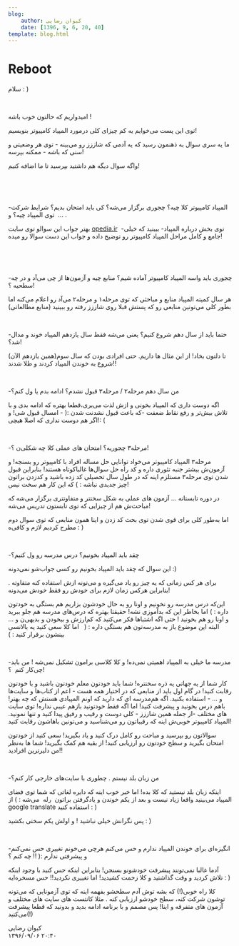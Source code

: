 ```yaml
---
blog:
    author: کیوان رضایی
    date: [1396, 9, 6, 20, 40]
template: blog.html
---
```

# Reboot

<div class="cnt">
<p>سلام : )</p>
<p><br/></p>
<p>امیدواریم که حالتون خوب باشه !</p>
<p>توی این پست می‌خوایم یه کم چیزای کلی درمورد المپیاد کامپیوتر بنویسیم!</p>
<p>ما یه سری سوال به ذهنمون رسید که یه آدمی که شاززز رو می‌بینه - توی هر وضعیتی و سنی که باشه - ممکنه بپرسه!</p>
<p>واگه سوال دیگه هم داشتید بپرسید تا ما اضافه کنیم!</p>
<p><br/></p>
<p><br/></p>

<p>-المپیاد کامپیوتر کلا چیه؟ چجوری برگزار می‌شه؟ کی باید امتحان بدیم؟ شرایط شرکت توی المپیاد چیه؟ و  ... .</p>
<p>بهتر جواب این سوالو توی سایت <a href="opedia.ir">opedia.ir</a>  -توی بخش درباره المپیاد- ببینید که خیلی جامع و کامل مراحل المپیاد کامپیوتر رو توضیح داده و جواب این دست سوالا رو میده!</p>
<p><br/></p>
<p><br/></p>
<p>-چجوری باید واسه المپیاد کامپیوتر آماده شیم؟ منابع چیه و آزمون‌ها از چی می‌آد و در چه سطحیه ؟!</p>
<p>هر سال کمیته المپیاد منابع و مباحثی که توی مرحله۱ و مرحله۲ می‌آد رو اعلام می‌کنه اما بطور کلی می‌تونین منابعی رو که پستش قبلا روی شاززز رفته رو ببینید (منابع مطالعاتی)</p>
<p><br/></p>
<p>-حتما باید از سال دهم شروع کنیم؟ یعنی می‌شه فقط سال یازدهم المپیاد خوند و مدال شد؟!</p>
<p>تا دلتون بخاد! از این مثال ها داریم. حتی افرادی بودن که سال سوم(همین یازدهم الآن) شروع به خوندن المپیاد کردند و طلا شدند‌!!</p>
<p><br/></p>
<p>-من سال دهم مرحله۲ / مرحله۳ قبول نشدم؟ ادامه بدم یا ول کنم؟</p>
<p>اگه دوست داری که المپیاد بخونی و ازش لذت می‌بری،قطعا بهتره که ادامه بدی و با تلاش بیش‌تر و رفع نقاط ضعفت -که باعث قبول نشدنت شدن :‌( - امسال قبول شی! و اگر هم دوست نداری که اصلا هیچی!‌: (</p>
<p><br/></p>
<p>-مرحله۳ چجوریه؟ امتحان های عملی کلا چه شکلی‌ن ؟!</p>
<p>مرحله۳ المپیاد کامپیوتر می‌خواد توانایی حل مساله افراد با کامپیوتر رو بسنجه! و آزمون‌ش بیشتر جنبه تئوری داره‌ و کد راه حل سوال‌ها غالباکوتاه هستند! بنابراین قبول شدن توی مرحله۳ مستلزم اینه که در طول سال تحصیلی کد زده باشید و کد‌زدن براتون چیز جدیدی نباشه :‌ ) که این کار هم سخت نیس!</p>
<p>در دوره تابستانه ...‌ آزمون های عملی به شکل سختتر و متفاوتتری برگزار می‌شه که مباحث‌ش هم از چیزایی که توی تابستون تدریس می‌شه!</p>
<p>اما به‌طور کلی برای قوی شدن توی بحث کد زدن و اینا همون منابعی که توی سوال دوم مطرح کردیم لازم و کافی‌ه : )</p>
<p><br/></p>
<p>-چقد باید المپیاد بخونیم؟ درس‌ مدرسه رو ول کنیم؟</p>
<p>این سوال که چقد باید المپیاد بخونیم رو کسی جواب‌شو نمی‌دونه :‌)</p>
<p>برای هر کس زمانی که یه چیز رو یاد می‌گیره و می‌تونه ازش استفاده کنه متفاوته . بنابراین هرکس زمان لازم برای خودش رو فقط خودش می‌دونه!</p>
<p>این‌که درس مدرسه رو نخونیم و اونا رو به حال خودشون بزاریم هم بستگی به خودتون داره : ) اما بخاطر این که بدآموزی نشه! حقیقتا بهتره که درس‌های مدرسه هم جلو ببرید و اونا رو هم بخونید ! حتی اگه اشتباها فکر می‌کنید که کم‌ارزش و بیخودن و بدیهی‌ن و ... البته این موضوع باز به مدرسه‌تون هم بستگی داره : (   اما کلا سعی کنید یه بالانسی بینشون برقرار کنید :‌ )</p>
<p><br/></p>
<p>-مدرسه ما خیلی به المپیاد اهمیتی نمی‌ده! و کلا کلاسی برامون تشکیل نمی‌شه ! من باید چی‌کار کنم  ؟!</p>
<p>کار شما از یه جهاتی یه ذره سختتره! شما باید خودتون معلم خودتون باشید و با خودتون رقابت کنید! در گام اول باید از منابعی که در اختیار همه هست - اعم از کتاب‌ها و سایت‌ها و ... - استفاده بکنید. اگه هم‌مدرسه ای که دارید که اونم المپیادی هستش که چه بهتر! با‌هم درس بخونید و پیشرفت کنید! اما اگه فقط خودتونید بازهم عیبی نداره! توی سایت های مختلف -از جمله همین شاززز - کلی دوست و رقیب و رفیق پیدا کنید و تنها نمونید. المپیاد کامپیوتر خوبی‌ش اینه که رقیباتون رو می‌شناسید و می‌تونین باهاشون رقابت کنید!</p>
<p>سوالاتون رو بپرسید و مباحث رو کامل درک کنید و یاد بگیرید! سعی کنید از خودتون امتحان بگیرید و سطح خودتون رو ارزیابی کنید! از بقیه هم کمک بگیرید! شما ها به‌نظر من دلیرترین افرادید!!</p>
<p><br/></p>
<p>-من زبان بلد نیستم . چطوری با سایت‌های خارجی کار کنم؟</p>
<p>اینکه زبان بلد نیستید که کلا بده! اما خبر خوب اینه که دایره لغاتی که شما توی فضای المپیاد می‌بینید واقعا زیاد نیست و بعد از یکم خوندن و یادگرفتن براتون  رله  می‌شه : ) از google translate استفاده کنید : )</p>
<p>پس نگرانش خیلی نباشید ! و اولش یکم سختی بکشید : )</p>
<p><br/></p>
<p>-انگیزه‌ای برای خوندن المپیاد ندارم و حس می‌کنم هرچی می‌خونم تغییری حس نمی‌کنم و پیشرفتی ندارم :‌(‌ !! چه کنم ؟</p>
<p>آدما غالبا نمی‌تونند پیشرفت خودشونو بسنجن! بنابراین اینکه حس کنید با وجود اینکه تلاش کردید و وقت گذاشتید و کلا زحمت کشیدید! اما تغییری نکردید!! حس مسخره‌ایه : )</p>
<p>کلا راه خوبی(!) که بشه توش آدم سطحشو بفهمه اینه که توی آزمونایی که می‌تونه توشون شرکت کنه، سطح خودشو ارزیابی کنه . مثلا کانتست های سایت های مختلف و آزمون های متفرقه و اینا! پس مصمم و با برنامه ادامه بدید و بدونید که قطعا پیشرفت می‌کنید(!)</p>
</div>

<div class="blog-info">
    <div class="blog-author">کیوان رضایی</div>
    <div class="blog-date">۱۳۹۶/۰۹/۰۶ ۲۰:۴۰</div>
</div>

